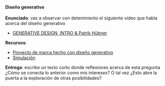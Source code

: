 #### Diseño generativo

**Enunciado**: vas a observar con detenimiento el siguiente video que habla acerca del diseño generativo

- [GENERATIVE DESIGN, INTRO & Patrik Hübner](https://youtu.be/-ntgKfXFbSk?si=zqaR0WOINqgK1tHo)

**Recursos**:

- [Proyecto de marca hecho con diseño generativo](http://www.brute-wine.com/)
- [Simulación](https://www.brute-wine.com/?mode=landor)

**Entrega**: escribe un texto corto donde reflexiones acerca de esta pregunta ¿Cómo se conecta lo anterior como mis intereses? O 
tal vez ¿Esto abre la puerta a la exploración de otras posibilidades?

